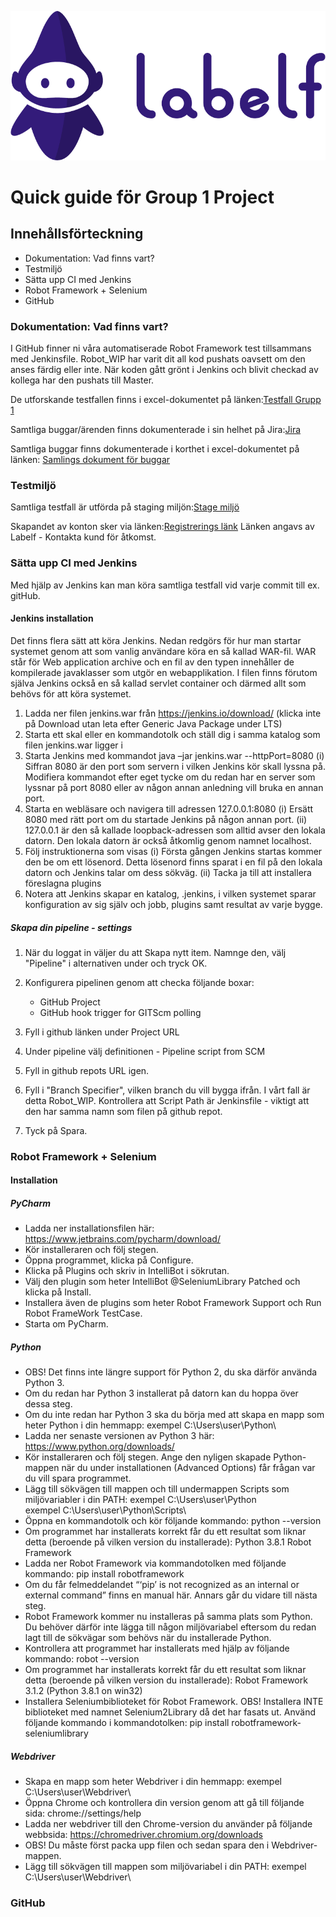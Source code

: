 ![Labelf](https://github.com/AdamBallard/labelf.ai/blob/master/Images/Labelf_logo_horizontal_dark.png)


# 				Quick guide för Group 1 Project

##	 				Innehållsförteckning 


* Dokumentation: Vad finns vart?
* Testmiljö
* Sätta upp CI med Jenkins
* Robot Framework + Selenium
* GitHub





### 				Dokumentation: Vad finns vart?

I GitHub finner ni våra automatiserade Robot Framework test tillsammans med Jenkinsfile. Robot_WIP har varit dit all kod pushats oavsett om den anses färdig eller inte. När koden gått grönt i Jenkins och blivit checkad av kollega har den pushats till Master. 

De utforskande testfallen finns i excel-dokumentet på länken:[Testfall Grupp 1](https://ithogskolan-my.sharepoint.com/:x:/r/personal/jonna_hagberg_iths_se/_layouts/15/Doc.aspx?sourcedoc=%7B03dbe5f4-9c40-44e8-8cf0-08b4a3dabb2f%7D&action=edit&activeCell=%27Lista%20%C3%B6ver%20tester%27!K43&wdinitialsession=69a1aaa7-1edf-4e75-a1c9-d7d4442b8cbc&wdrldsc=5&wdrldc=1&wdrldr=AccessTokenExpiredWarning%2CRefreshingExpiredAccessT)

Samtliga buggar/ärenden finns dokumenterade i sin helhet på Jira:[Jira](https://jofr.atlassian.net/jira/software/projects/LT1/boards/3/roadmap)

Samtliga buggar finns dokumenterade i korthet i excel-dokumentet på länken: [Samlings dokument för buggar](https://docs.google.com/spreadsheets/d/17-tFI6LilWOn7rt_VXN7V-F64qXNBCl6ifn6tzZ0KCc/edit#gid=0)




###					Testmiljö

Samtliga testfall är utförda på staging miljön:[Stage miljö](https://stag.labelf.ai/)

Skapandet av konton sker via länken:[Registrerings länk](https://stag.labelf.ai/register/it-hogskolan)
Länken angavs av Labelf - Kontakta kund för åtkomst. 



### 				Sätta upp CI med Jenkins

Med hjälp av Jenkins kan man köra samtliga testfall vid varje commit till ex. gitHub. 


#### 				Jenkins installation 


Det finns flera sätt att köra Jenkins. Nedan redgörs för hur man startar systemet genom att som
vanlig användare köra en så kallad WAR-fil. WAR står för Web application archive och en fil av den
typen innehåller de kompilerade javaklasser som utgör en webapplikation. I filen finns förutom själva
Jenkins också en så kallad servlet container och därmed allt som behövs för att köra systemet.
1. Ladda ner filen jenkins.war från https://jenkins.io/download/ (klicka inte på Download utan
leta efter Generic Java Package under LTS)
2. Starta ett skal eller en kommandotolk och ställ dig i samma katalog som filen jenkins.war
ligger i
3. Starta Jenkins med kommandot java –jar jenkins.war --httpPort=8080
(i) Siffran 8080 är den port som servern i vilken Jenkins kör skall lyssna på. Modifiera
kommandot efter eget tycke om du redan har en server som lyssnar på port 8080
eller av någon annan anledning vill bruka en annan port.
4. Starta en webläsare och navigera till adressen 127.0.0.1:8080
(i) Ersätt 8080 med rätt port om du startade Jenkins på någon annan port.
(ii) 127.0.0.1 är den så kallade loopback-adressen som alltid avser den lokala datorn.
Den lokala datorn är också åtkomlig genom namnet localhost.
5. Följ instruktionerna som visas
(i) Första gången Jenkins startas kommer den be om ett lösenord. Detta lösenord finns
sparat i en fil på den lokala datorn och Jenkins talar om dess sökväg.
(ii) Tacka ja till att installera föreslagna plugins
6. Notera att Jenkins skapar en katalog, .jenkins, i vilken systemet sparar konfiguration av sig
själv och jobb, plugins samt resultat av varje bygge.

#####				Skapa din pipeline - settings 


1. När du loggat in väljer du att Skapa nytt item. Namnge den, välj "Pipeline" i alternativen under och tryck OK.

2. Konfigurera pipelinen genom att checka följande boxar: 
	* GitHub Project
	* GitHub hook trigger for GITScm polling

3. Fyll i github länken under Project URL

4. Under pipeline välj definitionen - Pipeline script from SCM

5. Fyll in github repots URL igen.

6. Fyll i "Branch Specifier", vilken branch du vill bygga ifrån. I vårt fall är detta Robot_WIP. 
   Kontrollera att Script Path är Jenkinsfile - viktigt att den har samma namn som filen på github repot. 

7. Tyck på Spara.



### 				Robot Framework + Selenium

####				Installation
#####				PyCharm
* Ladda ner installationsfilen här: https://www.jetbrains.com/pycharm/download/
* Kör installeraren och följ stegen.
* Öppna programmet, klicka på Configure.
* Klicka på Plugins och skriv in IntelliBot i sökrutan.
* Välj den plugin som heter IntelliBot @SeleniumLibrary Patched och klicka på Install.
* Installera även de plugins som heter Robot Framework Support och Run Robot FrameWork TestCase.
* Starta om PyCharm.
#####				Python

* OBS! Det finns inte längre support för Python 2, du ska därför använda Python 3.
* Om du redan har Python 3 installerat på datorn kan du hoppa över dessa steg.
* Om du inte redan har Python 3 ska du börja med att skapa en mapp som heter Python i din hemmapp:
  exempel C:\Users\user\Python\
* Ladda ner senaste versionen av Python 3 här: https://www.python.org/downloads/
* Kör installeraren och följ stegen. Ange den nyligen skapade Python-mappen när du under
  installationen (Advanced Options) får frågan var du vill spara programmet.
* Lägg till sökvägen till mappen och till undermappen Scripts som miljövariabler i din PATH:
  exempel C:\Users\user\Python\
  exempel C:\Users\user\Python\Scripts\
* Öppna en kommandotolk och kör följande kommando:
  python --version
* Om programmet har installerats korrekt får du ett resultat som liknar detta (beroende på
  vilken version du installerade):
  Python 3.8.1
  Robot Framework
* Ladda ner Robot Framework via kommandotolken med följande kommando:
  pip install robotframework
* Om du får felmeddelandet “‘pip’ is not recognized as an internal or external command” finns
  en manual här. Annars går du vidare till nästa steg.
* Robot Framework kommer nu installeras på samma plats som Python. Du behöver därför
  inte lägga till någon miljövariabel eftersom du redan lagt till de sökvägar som behövs när du
  installerade Python.
* Kontrollera att programmet har installerats med hjälp av följande kommando:
  robot --version
* Om programmet har installerats korrekt får du ett resultat som liknar detta (beroende på
  vilken version du installerade):
  Robot Framework 3.1.2 (Python 3.8.1 on win32)
* Installera Seleniumbiblioteket för Robot Framework. OBS! Installera INTE biblioteket med
  namnet Selenium2Library då det har fasats ut. Använd följande kommando i
  kommandotolken:
  pip install robotframework-seleniumlibrary
  
  
#####				Webdriver
* Skapa en mapp som heter Webdriver i din hemmapp:
  exempel C:\Users\user\Webdriver\
* Öppna Chrome och kontrollera din version genom att gå till följande sida:
  chrome://settings/help
* Ladda ner webdriver till den Chrome-version du använder på följande webbsida:
  https://chromedriver.chromium.org/downloads
* OBS! Du måste först packa upp filen och sedan spara den i Webdriver-mappen.
* Lägg till sökvägen till mappen som miljövariabel i din PATH:
  exempel C:\Users\user\Webdriver\



### 				GitHub




